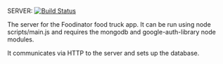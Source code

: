 SERVER: [![Build Status](https://travis-ci.org/code-11/FoodTruckLocatorServer.svg?branch=master)](https://travis-ci.org/code-11/FoodTruckLocatorServer)

The server for the Foodinator food truck app. 
It can be run using node scripts/main.js and requires the mongodb and google-auth-library node modules.

It communicates via HTTP to the server and sets up the database.